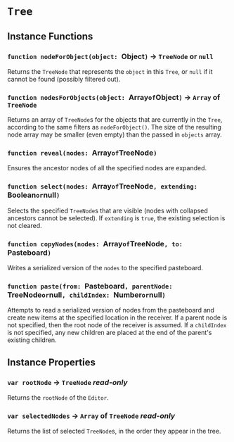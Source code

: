 # `Tree`

## Instance Functions

### `function nodeForObject(object: `Object`)` → `TreeNode` or `null`

Returns the `TreeNode` that represents the `object` in this `Tree`, or `null` if it cannot be found (possibly filtered out).   
  


### `function nodesForObjects(object: `Array` of `Object`)` → `Array` of `TreeNode`

Returns an array of `TreeNode`s for the objects that are currently in the `Tree`, according to the same filters as `nodeForObject()`. The size of the resulting node array may be smaller (even empty) than the passed in `objects` array.   
  


### `function reveal(nodes: `Array` of `TreeNode`)`

Ensures the ancestor nodes of all the specified nodes are expanded.   
  


### `function select(nodes: `Array` of `TreeNode`, extending: `Boolean` or `null`)`

Selects the specified `TreeNode`s that are visible (nodes with collapsed ancestors cannot be selected). If `extending` is `true`, the existing selection is not cleared.   
  


### `function copyNodes(nodes: `Array` of `TreeNode`, to: `Pasteboard`)`

Writes a serialized version of the `nodes` to the specified pasteboard.   
  


### `function paste(from: `Pasteboard`, parentNode: `TreeNode` or `null`, childIndex: `Number` or `null`)`

Attempts to read a serialized version of nodes from the pasteboard and create new items at the specified location in the receiver. If a parent node is not specified, then the root node of the receiver is assumed. If a `childIndex` is not specified, any new children are placed at the end of the parent's existing children.   
  


## Instance Properties

### `var rootNode` → `TreeNode` _read-only_

Returns the `rootNode` of the `Editor`.   
  


### `var selectedNodes` → `Array` of `TreeNode` _read-only_

Returns the list of selected `TreeNode`s, in the order they appear in the tree.   
  

